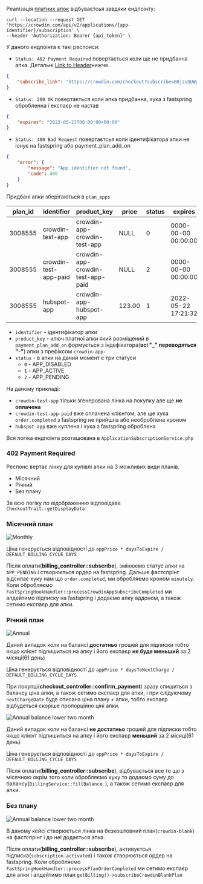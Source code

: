 Реалізація [платних апок](https://crowdin.atlassian.net/browse/CN-27516) відбуваєтсья завдяки ендпоінту:

```shell
curl --location --request GET 'https://crowdin.com/api/v2/applications/{app-identifier}/subscription' \
--header 'Authorization: Bearer {api_token}' \
```

У даного ендпоінта є такі респонси:

- `Status: 402 Payment Required` повертається коли ще не придбанна апка. Детальні [Link to Header](#402-payment-required)нижче.
```json
{
    "subscribe_link": "https://crowdin.com/checkout?subscribe=B0jzuQUWg7zDXGRGMFux%2FefxWLJsL4lF7XsNIrBYSqyhiJbid%2BKNo6SH5cg2FgRorsg4HT7i0zjOP8jmoQpYkUVWHHuIcrNb3NJDAlw%2FFkg%2BfifI3fslCSKXsGMtJ6jGFmciX34sJC8GW8EMA9LzfBeLg0EuICziprxqo7w3tvqdUwXkxMVT5zKd7pib%2FyHLX1TmGFaqd8RMi%2B5%2F50xdYniPZtdB08%2BdEnlxROSVaay%2BA3k04f9cIXAd8LuVyJLj%2FjJunpvkSy4qZQqvDad1syw%2FBzhLO3TYQHS52WjUfxHTa9zUGZD81Q%2B5sFb9TF38L2e2%2BlL6DWnm8%2B0jhE6Wywj7QrgidujprkzInmsSh4TUS%2B59uGzPA%2FOrWsUCh3%2BtuLt5iGhlwLVq5XjZPjzzzU1tZYGDvskZenIQohmICbU6HttOtLw2xGsG%2F2kx7YhKZcxga5fbcLVTs5fAp1rL4HymcJjfyktC7hZEOpoqEktQW%2BHwP47KdRHJh5SOdC8b2RTcMiX9SK%2Fp0pTOOAhWY9oHgfHvX2V6AWjnU5ImE4%3D"
}
```

- `Status: 200 OK` повертається коли апка придбанна, хука з fastspring обробленна і експаєр не настав
```json
{
    "expires": "2022-05-21T00:00:00+00:00"
}
```

- `Status: 400 Bad Request` повертаєтсья коли ідентифікатора апки не існує на fastspring або payment_plan_add_on
```json
{
    "error": {
        "message": "App identifier not found",
        "code": 400
    }
}
```

Придбані апки зберігаються в `plan_apps`

| plan_id  | identifier            | product_key                       | price  | status | expires             | updated_at          | created_at          |
|----------|-----------------------|-----------------------------------|--------|--------|---------------------|---------------------|---------------------|
| 3008555  | crowdin-test-app      | crowdin-app-crowdin-test-app      | NULL   | 0      | 0000-00-00 00:00:00 | 2022-04-25 21:58:13 | 2022-04-25 21:58:13 |
| 3008555  | crowdin-test-app-paid | crowdin-app-crowdin-test-app-paid | NULL   | 2      | 0000-00-00 00:00:00 | 2022-04-25 21:58:13 | 2022-04-25 21:58:13 |
| 3008555  | hubspot-app           | crowdin-app-hubspot-app           | 123.00 | 1      | 2022-05-22 17:21:32 | 2022-04-22 17:22:03 | 2022-04-22 17:21:59 |

- `identifier` - ідентифікатор апки
- `product_key` - ключ платної апки який розміщений в `payment_plan_add_on` формується з індефікатора(**всі "_" переводяться "-"**) апки з префіксом `crowdin-app-`
- `status` - в апки на даний момент є три статуси
    - `0` - APP_DISABLED
    - `1` - APP_ACTIVE
    - `2` - APP_PENDING

На даному прикладі:
- `crowdin-test-app` тільки згенерована лінка на покупку але ще **не оплачена**
- `crowdin-test-app-paid` вже оплачена клієнтом, але ще хука `order.completed` з fastspring не прийшла або необроблена кроном
- `hubspot-app` вже куплена і хука з fastspring оброблена

Вся логіка ендпоінта розташована в `ApplicationSubscriptionService.php`

### 402 Payment Required

Респонс вертає лінку для купівлі апки на 3 можливих види планів.
- Місячний
- Річний
- Без плану

За всю логіку по відображенню відповідавє `CheckoutTrait::getDisplayData`

### Місячний план
![Monthly](_data/app-checkout-in-monthly.png)

Ціна генерується відповідності до `appPrice * daysToExpire / DEFAULT_BILLING_CYCLE_DAYS`

Після оплати(**billing_controller::subscribe**), змінюємо статус апки на `APP_PENDING` і створюється ордер на fastspring. Дальше фастспрінг відсилає хуку нам що `order.completed`, ми обробляємо кроном `minutely`. Коли обробляємо `FastSpringHookHandler::processCrowdinAppSubscribeCompleted` ми апдейтимо підписку на fastspring і додаємо апку аддоном, а також сетимо експаєр для апки.

### Річний план

![Annual](_data/app-checkout-in-annual.png)

Даний випадок коли на балансі **достатньо** грошей для підписки тобто якщо клієнт підпишиться на апку і його експаєр **не буде меньший** за 2 місяці(61 день)

Ціна генерується відповідності до `appPrice * daysToNextCharge / DEFAULT_BILLING_CYCLE_DAYS`

При покупці(**checkout_controller::confirm_payment**) зразу спишиться з балансу ціна апки, а також сетимо експаєр для апки, і при слідуючому `nextChargeDate` буде списана ціна плану + апки, тобто експаєр відбудеться скоріше пропорційно ціні апки.

![Annual balance lower two month](_data/app-checkout-in-annual-lower-two-month.png)

Даний випадок коли на балансі **не достатньо** грошей для підписки тобто якщо клієнт підпишиться на апку і його експаєр **меньший** за 2 місяці(61 день)

Ціна генерується відповідності до `appPrice * daysToExpire / DEFAULT_BILLING_CYCLE_DAYS`

Після оплати(**billing_controller::subscribe**), відбувається все те що з місячною окрім того коли обробляємо хуку то додаємо суму до балансу(`BillingService::fillBalance `), а також сетимо експаєр для апки.

### Без плану
![Annual balance lower two month](_data/app-checkout-in-no-plan.png)

В даному кейсі створюється лінка на безкоштовний план(`crowdin-blank`) на фастспрінг і до неї додається апка.

Після оплати(**billing_controller::subscribe**), активуєтсья підписка(`subscription.activated`) і також створюється ордер на fastspring. Коли обробляємо `FastSpringHookHandler::processPlanOrderCompleted` ми сетимо експаєр для апки і апдейтимо план `getBilling()->subscribeCrowdinBlankPlan`

